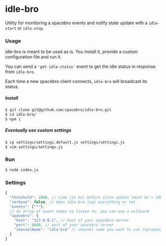 # idle-bro

Utility for monitoring a spacebro events and notify state update with a `idle-start` or `idle-stop`.

### Usage

idle-bro is meant to be used as is. You install it, provide a custom configuration file and run it.

You can send a `'get-idle-status'` event to get the idle status in response from `idle-bro`.

Each time a new spacebro client connects, `idle-bro` will broadcast its status.

##### Install
```sh
$ git clone git@github.com:spacebro/idle-bro.git
$ cd idle-bro/
$ npm i
```

##### Eventually use custom settings
```sh
$ cp settings/settings.default.js settings/settings.js
$ vim settings/settings.js
```

### Run

```sh
$ node index.js
```

### Settings

```js
{
  "threshold": 1000, // time (in ms) before state update (must be > 100)
  "verbose": false, // does idle-bro logs everything or not
  "events": ["*"],
  // an array of event names to listen to. you can use a wildcard
  "spacebro": {
    "host": "127.0.0.1", // host of your spacebro server
    "port": 8888, // port of your spacebro server
    "channelName": "idle-bro" // channel name you want to use (optionnal)
  }
}
```
